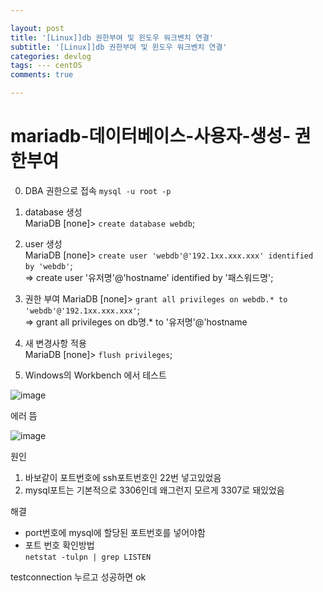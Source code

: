 ```yaml
---

layout: post
title: '[Linux]]db 권한부여 및 윈도우 워크벤치 연결'
subtitle: '[Linux]]db 권한부여 및 윈도우 워크벤치 연결'
categories: devlog
tags: --- centOS
comments: true

---
```


# mariadb-데이터베이스-사용자-생성- 권한부여

0. DBA 권한으로 접속
`mysql -u root -p`

1. database 생성  
MariaDB [none]> `create database webdb`;  

2. user 생성  
MariaDB [none]> `create user 'webdb'@'192.1xx.xxx.xxx' identified by 'webdb'`;    
=> create user '유저명'@'hostname' identified by '패스워드명';  

3. 권한 부여
MariaDB [none]> `grant all privileges on webdb.* to 'webdb'@'192.1xx.xxx.xxx'`;  
=> grant all privileges on db명.* to '유저명'@'hostname  

4. 새 변경사항 적용  
MariaDB [none]> `flush privileges`;  

5. Windows의 Workbench 에서 테스트 

![image](https://user-images.githubusercontent.com/60701130/155357161-5007593a-4c9d-43ca-b90b-367060d9ff58.png)


에러 뜸

![image](https://user-images.githubusercontent.com/60701130/155358262-34f63c9e-4841-442f-a62d-e3173a63f4e8.png)

원인
1. 바보같이 포트번호에 ssh포트번호인 22번 넣고있었음
2. mysql포트는 기본적으로 3306인데 왜그런지 모르게 3307로 돼있었음

해결  
-  port번호에 mysql에 할당된 포트번호를 넣어야함   
- 포트 번호 확인방법  
    `netstat -tulpn | grep LISTEN`

testconnection 누르고 성공하면 ok

